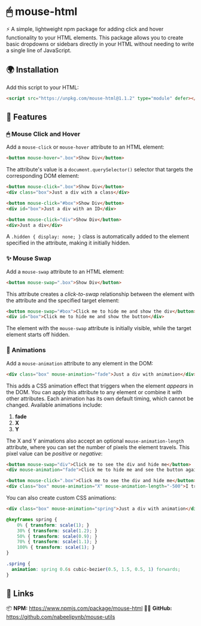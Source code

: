 
# 🖱 mouse-html

⚡ A simple, lightweight npm package for adding click and hover functionality to your HTML elements. This package allows you to create basic dropdowns or sidebars directly in your HTML without needing to write a single line of JavaScript.

## 🌍 Installation

Add this script to your HTML:

```html
<script src="https://unpkg.com/mouse-html@1.1.2" type="module" defer></script>
```

## 🚀 Features

### 🖱 Mouse Click and Hover

Add a `mouse-click` or `mouse-hover` attribute to an HTML element:

```html
<button mouse-hover=".box">Show Div</button>
```

The attribute's value is a `document.querySelector()` selector that targets the corresponding DOM element:

```html
<button mouse-click=".box">Show Div</button>
<div class="box">Just a div with a class</div>
```

```html
<button mouse-click="#box">Show Div</button>
<div id="box">Just a div with an ID</div>
```

```html
<button mouse-click="div">Show Div</button>
<div>Just a div</div>
```

A `.hidden { display: none; }` class is automatically added to the element specified in the attribute, making it initially hidden.

### ✨ Mouse Swap

Add a `mouse-swap` attribute to an HTML element:

```html
<button mouse-swap=".box">Show Div</button>
```

This attribute creates a *click-to-swap* relationship between the element with the attribute and the specified target element:

```html
<button mouse-swap="#box">Click me to hide me and show the div</button>
<div id="box">Click me to hide me and show the button</div>
```

The element with the `mouse-swap` attribute is initially visible, while the target element starts off hidden.

### 🎉 Animations

Add a `mouse-animation` attribute to any element in the DOM:

```html
<div class="box" mouse-animation="fade">Just a div with animation</div>
```

This adds a CSS animation effect that triggers when the element *appears* in the DOM. You can apply this attribute to any element or combine it with other attributes. Each animation has its own default timing, which cannot be changed. Available animations include:

1. **fade**
2. **X**
3. **Y**

The X and Y animations also accept an optional `mouse-animation-length` attribute, where you can set the number of pixels the element travels. This pixel value can be *positive* or *negative*:

```html
<button mouse-swap="div">Click me to see the div and hide me</button>
<div mouse-animation="fade">Click me to hide me and see the button again</div>
```

```html
<button mouse-click=".box">Click me to see the div and hide me</button>
<div class="box" mouse-animation="X" mouse-animation-length="-500">I translate X by -500 pixels</div>
```

You can also create custom CSS animations:

```html
<div class="box" mouse-animation="spring">Just a div with animation</div>
```

```css
@keyframes spring {
    0% { transform: scale(1); }
    30% { transform: scale(1.2); }
    50% { transform: scale(0.9); }
    70% { transform: scale(1.1); }
    100% { transform: scale(1); }
}

.spring {
  animation: spring 0.6s cubic-bezier(0.5, 1.5, 0.5, 1) forwards;
}
```

## 🔗 Links

📦 **NPM:** https://www.npmjs.com/package/mouse-html
🐱‍👤 **GitHub:** https://github.com/nabeelipynb/mouse-utils
